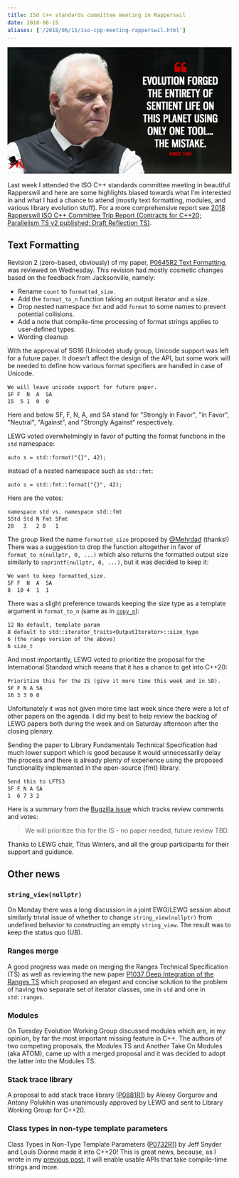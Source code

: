 ```yaml
---
title: ISO C++ standards committee meeting in Rapperswil
date: 2018-06-15
aliases: ['/2018/06/15/iso-cpp-meeting-rapperswil.html']
---
```


![](/img/evolution.jpg#floatright
    "Hopefully C++ evolution process has more tools at its disposal")

Last week I attended the ISO C++ standards committee meeting in beautiful
Rapperswil and here are some highlights biased towards what I’m interested in
and what I had a chance to attend (mostly text formatting, modules, and various
library evolution stuff). For a more comprehensive report see [2018 Rapperswil
ISO C++ Committee Trip Report (Contracts for C++20; Parallelism TS v2 published;
Draft Reflection TS)](
https://www.reddit.com/r/cpp/comments/8prqzm/2018_rapperswil_iso_c_committee_trip_report/).

## Text Formatting

Revision 2 (zero-based, obviously) of my paper, [P0645R2 Text Formatting](
http://www.open-std.org/jtc1/sc22/wg21/docs/papers/2018/p0645r2.html), was
reviewed on Wednesday. This revision had mostly cosmetic changes based on the
feedback from Jacksonville, namely:

* Rename `count` to `formatted_size`.
* Add the `format_to_n` function taking an output iterator and a size.
* Drop nested namespace `fmt` and add `format` to some names to prevent potential
  collisions.
* Add a note that compile-time processing of format strings applies to
  user-defined types.
* Wording cleanup

With the approval of SG16 (Unicode) study group, Unicode support was left for a
future paper. It doesn’t affect the design of the API, but some work will be
needed to define how various format specifiers are handled in case of Unicode.

```
We will leave unicode support for future paper.
SF F  N  A  SA
15  5 1  0  0
```

Here and below SF, F, N, A, and SA stand for "Strongly in Favor", "in Favor",
"Neutral", "Against", and "Strongly Against" respectively.

LEWG voted overwhelmingly in favor of putting the format functions in the `std`
namespace:

```
auto s = std::format("{}", 42);
```

instead of a nested namespace such as `std::fmt`:

```
auto s = std::fmt::format("{}", 42);
``` 

Here are the votes:

```
namespace std vs. namespace std::fmt
SStd Std N Fmt SFmt
20   3   2 0   1
```

The group liked the name `formatted_size` proposed by [@Mehrdad](
https://twitter.com/mtux) (thanks!) There was a suggestion to drop the function
altogether in favor of `format_to_n(nullptr, 0, ...)` which also returns the
formatted output size similarly to `snprintf(nullptr, 0, ...)`, but it was
decided to keep it:

```
We want to keep formatted_size.
SF F  N  A  SA
8  10 4  1  1
```

There was a slight preference towards keeping the size type as a template
argument in `format_to_n` (same as in
[`copy_n`](https://en.cppreference.com/w/cpp/algorithm/copy_n)):

```
12 No default, template param
8 default to std::iterator_traits<OutputIterator>::size_type
6 (the range version of the above)
6 size_t
```

And most importantly, LEWG voted to prioritize the proposal for the International
Standard which means that it has a chance to get into C++20:

```
Prioritize this for the IS (give it more time this week and in SD).
SF F N A SA
16 3 3 0 0
```

Unfortunately it was not given more time last week since there were a lot of
other papers on the agenda. I did my best to help review the backlog of LEWG
papers both during the week and on Saturday afternoon after the closing plenary.

Sending the paper to Library Fundamentals Technical Specification had much lower
support which is good because it would unnecessarily delay the process and there
is already plenty of experience using the proposed functionality implemented in
the open-source {fmt} library.

```
Send this to LFTS3
SF F N A SA
1  6 7 3 2
```

Here is a summary from the [Bugzilla issue](
https://issues.isocpp.org/show_bug.cgi?id=322) which tracks review comments and
votes:

> We will prioritize this for the IS - no paper needed, future review TBD.

Thanks to LEWG chair, Titus Winters, and all the group participants for their
support and guidance.

## Other news

### `string_view(nullptr)`

On Monday there was a long discussion in a joint EWG/LEWG session about similarly
trivial issue of whether to change `string_view(nullptr)` from undefined behavior
to constructing an empty `string_view`. The result was to keep the status quo
(UB).

### Ranges merge

A good progress was made on merging the Ranges Technical Specification (TS) as
well as reviewing the new paper [P1037 Deep Integration of the Ranges
TS](http://www.open-std.org/jtc1/sc22/wg21/docs/papers/2018/p1037r0.pdf) which
proposed an elegant and concise solution to the problem of having two separate
set of iterator classes, one in `std` and one in `std::ranges`.

### Modules

On Tuesday Evolution Working Group discussed modules which are, in my opinion,
by far the most important missing feature in C++. The authors of two competing
proposals, the Modules TS and Another Take On Modules (aka ATOM), came up with
a merged proposal and it was decided to adopt the latter into the Modules TS.

### Stack trace library

A proposal to add stack trace library ([P0881R1](
http://www.open-std.org/jtc1/sc22/wg21/docs/papers/2018/p0881r1.html)) by Alexey
Gorgurov and Antony Polukhin was unanimously approved by LEWG and sent to Library
Working Group for C++20.

### Class types in non-type template parameters

Class Types in Non-Type Template Parameters ([P0732R1](
http://www.open-std.org/jtc1/sc22/wg21/docs/papers/2018/p0732r1.pdf)) by Jeff
Snyder and Louis Dionne made it into C++20! This is great news, because, as I
wrote in my [previous
post](http://www.zverovich.net/2018/03/17/text-formatting-jacksonville.html),
it will enable usable APIs that take compile-time strings and more.
